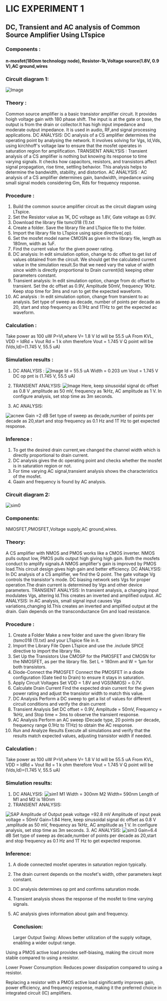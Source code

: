 # LIC EXPERIMENT 1
## DC, Transient and AC analysis of Common Source Amplifier Using LTspice
### Components :
#### n-mosfet(180nm technology node), Resistor-1k,Voltage source(1.8V, 0.9 V),AC ground,wires

### Circuit diagram 1:
![Image](https://github.com/user-attachments/assets/19efe59d-ee91-4130-871f-cfc8a93bc041)

### Theory :
Common source amplifier is a basic transistor amplifier circuit. It provides hoigh voltage gain with 180 phase shift. The input is at the gate or base, the output is from the drain or collector.It has high input impedance and moderate output impedance. It is used in audio, RF,and signal processing applications.
DC ANALYSIS:
DC analysis of a CS amplifier determines the operating point by analysing the network. It involves solving for Vgs, Id,Vds, using kirchhoff's voltage law to ensure that the mosfet operates in saturation region for amplification.
TRANSIENT ANALYSIS :
Transient analysis of a CS amplifier is nothing but knowing its response to time varying signals. It checks how capacitors, resistors, and transistors affect signal propagation, rise time, settling behavior. This analysis helps to determine the bandwidth, stability, and distortion.
AC ANALYSIS :
AC analysis of a CS amplifier determines gain, bandwidth, impedance using small signal models considering Gm, Rds for frequency response.

### Procedure :
1. Build the common source amplifier circuit as the circuit diagram using LTspice.
2. Set the Resistor value as 1K, DC voltage as 1.8V, Gate voltage as 0.9V.
3. Download the library file tsmc018 (1).txt
4. Create a folder. Save the library file and LTspice file to the folder.
5. Import the library file to LTspice using spice directive(.op).
6. Set the mosfet model name CMOSN as given in the library file, length as 180nm, width as 1uF.
7. Find the current value for the given power rating.
8. DC analysis: In edit simulation option, change to dc offset to get list of values obtained from the circuit. We should get the calculated current value in the simulation result.So that we need vary the value of width since width is directly proportional to Drain current(Id) keeping other parameters constant.
9. Transient analysis: In edit simulation option, change from dc offset to transient. Set the dc offset as 0.9V, Amplitude 50mV, frequency 1KHz. Keep stop time for 3ms and run to get the expected waveform.
10. AC analysis : In edit simulation option, change from transient to ac analysis. Set type of sweep as decade, number of points per decade as 20, start and stop frequency as 0.1Hz and 1THz to get the expected ac waveform.

### Calculation :
Take power as 100 uW 
P=VI,where V= 1.8 V 
Id will be 55.5 uA
From KVL, VDD = IdRd + Vout
Rd = 1 k ohm
therefore Vout = 1.745 V
Q point will be (Vds,Id)=(1.745 V, 55.5 uA)

### Simulation results :
1. DC ANALYSIS :
![Image](https://github.com/user-attachments/assets/8d00be35-329d-438d-976e-ef18719ff9ff)
 Id = 55.5 uA
 Width = 0.203 um
 Vout = 1.745 V
 DC op pnt is (1.745 V, 55.5 uA)
   
2. TRANSIENT ANALYSIS:
  ![Image](https://github.com/user-attachments/assets/5c05fc11-f7d5-4155-a6c6-9ef7cabe6c2d) 
Here, keep sinusoidal signal dc offset as 0.8 V ,amplitude as 50 mV, frequency as 1kHz, AC amplitude as 1 V. In configure analysis, set stop time as 3m seconds.
3. AC ANALYSIS:

![acnew](https://github.com/user-attachments/assets/587a8ce2-4ef2-49b6-a335-d9527282b792)
Gain =2 dB
Set type of sweep as decade,number of points per decade as 20,start and stop frequency as 0.1 Hz and 1T Hz to get expected response.
### Inference :
1. To get the desired drain current,we changed the channel width which is directly proportional to drain current.
2. DC analysis gives the dc operating point and checks whether the mosfet is in saturation region or not.
3. For time varying AC signal,transient analysis shows the characteristics of the mosfet.
4. Gaain and frequency is found by AC analysis.


### Circuit diagram 2:
![sim0](https://github.com/user-attachments/assets/a09f8fcb-68e4-48f5-87ee-3f7c23cc5f99)

### Components:
NMOSFET,PMOSFET,Voltage supply,AC ground,wires.

### Theory:
A CS amplifier with NMOS and PMOS works like a CMOS inverter. NMOS pulls output low, PMOS pulls output high giving high gain. Both the mosfets conduct to amplify signals.A NMOS amplifier's gain is improved by PMOS load.This circuit design gives high gain and better efficiency.
DC ANALYSIS:
In DC analysis of a CS amplifier, we find the Q point. The gate voltage Vg controls the transistor's mode. DC biasing network sets Vgs for proper operation.The drain current is determined by Vgs and other device parameters.
TRANSIENT ANALYSIS:
In transient analysis, a changing input modulates Vgs, altering Id.This creates an inverted and amplified output.
AC ANALYSIS:
In AC analysis, small signal input causes Vgs variations,changing Id.This creates an inverted and amplified output at the drain. Gain depends on the transconductance Gm and load resistance.

### Procedure :
1. Create a Folder
Make a new folder and save the given library file (tsmc018 (1).txt) and your LTspice file in it.
2. Import the Library File
Open LTspice and use the .include SPICE directive to import the library file.
3. Set Up the Transistors
Use CMOSP for the PMOSFET and CMOSN for the NMOSFET, as per the library file.
Set L = 180nm and W = 1µm for both transistors.
4. Diode-Connect the PMOSFET
Connect the PMOSFET in a diode configuration (Gate tied to Drain) to ensure it stays in saturation.
5. Apply Circuit Voltages
Set VDD = 1.8V and VGS(NMOS) = 0.7V.
6. Calculate Drain Current
Find the expected drain current for the given power rating and adjust the transistor width to match this value.
7. DC Analysis
Perform a DC sweep to get a list of values for different circuit conditions and verify the drain current
8. Transient Analysis
Set DC offset = 0.9V, Amplitude = 50mV, Frequency = 1kHz, and Stop time = 3ms to observe the transient response.
9. AC Analysis
Perform an AC sweep (Decade type, 20 points per decade, frequency range 0.1Hz to 1THz) to obtain the AC response.
10. Run and Analyze Results
Execute all simulations and verify that the results match expected values, adjusting transistor width if needed.

### Calculation :
Take power as 100 uW 
P=VI,where V= 1.8 V 
Id will be 55.5 uA
From KVL, VDD = IdRd + Vout
Rd = 1 k ohm
therefore Vout = 1.745 V
Q point will be (Vds,Id)=(1.745 V, 55.5 uA)

### Simulation results:
1. DC ANALYSIS:
   ![sim1](https://github.com/user-attachments/assets/c2aab848-4340-4c9c-85be-84e64c99d34e)
M1 Width = 300nm
M2 Width= 590nm
Length of M1 and M2 is 180nm
3. TRANSIENT ANALYSIS:

![SAP](https://github.com/user-attachments/assets/348ef544-c748-4691-ae13-5c3cabad397b)
Amplitude of Output peak voltage =92.8 mV
Amplitude of input peak voltage = 50mV
Gain=1.84 
Here, keep sinusoidal signal dc offset as 0.8 V ,amplitude as 50 mV, frequency as 1kHz, AC amplitude as 1 V. In configure analysis, set stop time as 3m seconds.
3. AC ANALYSIS:
![sim3](https://github.com/user-attachments/assets/e8a98f08-5f6f-4f51-8226-0a733f72f45a)
Gain=6.4 dB
Set type of sweep as decade,number of points per decade as 20,start and stop frequency as 0.1 Hz and 1T Hz to get expected response.
### Inference:
1. A diode connected mosfet operates in saturation region typically.
2. The drain current depends on the mosfet's width, other parameters kept constant.
3. DC analysis determines op pnt and confirms saturation mode.
4. Transient analysis shows the response of the mosfet to time varying signals.
5. AC analysis gives information about gain and frequency.

   ### Conclusion:
   Larger Output Swing: Allows better utilization of the supply voltage, enabling a wider output range.

Using a PMOS active load provides self-biasing, making the circuit more stable compared to using a resistor.

Lower Power Consumption: Reduces power dissipation compared to using a resistor.

Replacing a resistor with a PMOS active load significantly improves gain, power efficiency, and frequency response, making it the preferred choice in integrated circuit (IC) amplifiers.

   
